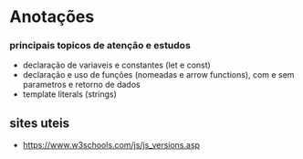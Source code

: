 # Anotações

### principais topicos de atenção e estudos
- declaração de variaveis e constantes (let e const)
- declaração e uso de funções (nomeadas e arrow functions), com e sem parametros e retorno de dados
- template literals (strings)


## sites uteis
- https://www.w3schools.com/js/js_versions.asp

